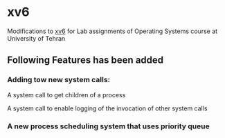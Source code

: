 # xv6

Modifications to [xv6](https://github.com/mit-pdos/xv6-public) for Lab assignments of Operating Systems course at University of Tehran

## Following Features has been added
### Adding tow new system calls:
A system call to get children of a process

A system call to enable logging of the invocation of other system calls
### A new process scheduling system that uses priority queue


